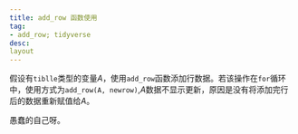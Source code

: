 ```yaml
---
title: add_row 函数使用
tag:
- add_row; tidyverse
desc:
layout
---
```


假设有`tiblle`类型的变量*A*，使用`add_row`函数添加行数据。若该操作在`for`循环中，使用方式为`add_row(A, newrow)`,*A*数据不显示更新，原因是没有将添加完行后的数据重新赋值给*A*。

愚蠢的自己呀。